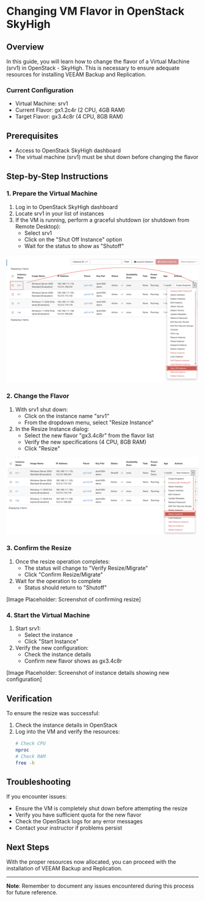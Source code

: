 # Changing VM Flavor in OpenStack SkyHigh

## Overview
In this guide, you will learn how to change the flavor of a Virtual Machine (srv1) in OpenStack - SkyHigh. This is necessary to ensure adequate resources for installing VEEAM Backup and Replication.

### Current Configuration
- Virtual Machine: srv1
- Current Flavor: gx1.2c4r (2 CPU, 4GB RAM)
- Target Flavor: gx3.4c8r (4 CPU, 8GB RAM)

## Prerequisites
- Access to OpenStack SkyHigh dashboard
- The virtual machine (srv1) must be shut down before changing the flavor

## Step-by-Step Instructions

### 1. Prepare the Virtual Machine
1. Log in to OpenStack SkyHigh dashboard
2. Locate srv1 in your list of instances
3. If the VM is running, perform a graceful shutdown (or shutdown from Remote Desktop):
   - Select srv1
   - Click on the "Shut Off Instance" option
   - Wait for the status to show as "Shutoff"

![alt text](shutdown.png)

### 2. Change the Flavor
1. With srv1 shut down:
   - Click on the instance name "srv1"
   - From the dropdown menu, select "Resize Instance"
2. In the Resize Instance dialog:
   - Select the new flavor "gx3.4c8r" from the flavor list
   - Verify the new specifications (4 CPU, 8GB RAM)
   - Click "Resize"

![alt text](resize-vm.png)

### 3. Confirm the Resize
1. Once the resize operation completes:
   - The status will change to "Verify Resize/Migrate"
   - Click "Confirm Resize/Migrate"
2. Wait for the operation to complete
   - Status should return to "Shutoff"

[Image Placeholder: Screenshot of confirming resize]

### 4. Start the Virtual Machine
1. Start srv1:
   - Select the instance
   - Click "Start Instance"
2. Verify the new configuration:
   - Check the instance details
   - Confirm new flavor shows as gx3.4c8r

[Image Placeholder: Screenshot of instance details showing new configuration]

## Verification
To ensure the resize was successful:
1. Check the instance details in OpenStack
2. Log into the VM and verify the resources:
   ```bash
   # Check CPU
   nproc
   # Check RAM
   free -h
   ```

## Troubleshooting
If you encounter issues:
- Ensure the VM is completely shut down before attempting the resize
- Verify you have sufficient quota for the new flavor
- Check the OpenStack logs for any error messages
- Contact your instructor if problems persist

## Next Steps
With the proper resources now allocated, you can proceed with the installation of VEEAM Backup and Replication.

---
**Note**: Remember to document any issues encountered during this process for future reference.